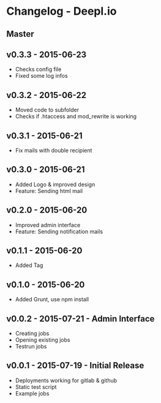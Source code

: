 # Changelog - Deepl.io

## Master


## v0.3.3 - 2015-06-23

* Checks config file
* Fixed some log infos

## v0.3.2 - 2015-06-22

* Moved code to subfolder
* Checks if .htaccess and mod_rewrite is working

## v0.3.1 - 2015-06-21

* Fix mails with double recipient

## v0.3.0 - 2015-06-21

* Added Logo & improved design
* Feature: Sending html mail

## v0.2.0 - 2015-06-20

* Improved admin interface
* Feature: Sending notification mails

## v0.1.1 - 2015-06-20

* Added Tag

## v0.1.0 - 2015-06-20

* Added Grunt, use npm install

## v0.0.2 - 2015-07-21 - Admin Interface

* Creating jobs
* Opening existing jobs
* Testrun jobs

## v0.0.1 - 2015-07-19 - Initial Release

* Deployments working for gitlab & github
* Static test script
* Example jobs